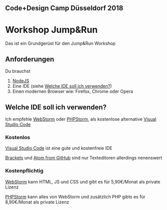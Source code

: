 ## Code+Design Camp Düsseldorf 2018
# Workshop Jump&Run

Das ist ein Grundgerüst für den Jump&Run Workshop

## Anforderungen
Du brauchst

1. [NodeJS](https://nodejs.org/de/)
1. Eine IDE (siehe [Welche IDE soll ich verwenden?](https://github.com/gamestailer94/code_design_workshop#welche-ide-soll-ich-verwenden))
1. Einen modernen Browser wie: Firefox, Chrome oder Opera


## Welche IDE soll ich verwenden?
Ich empfehle [WebStorm][1] oder [PHPStorm][2], als kostenlose alternative [Visual Studio Code][3]

### Kostenlos
[Visual Studio Code][3] ist eine gute und kostenfreie IDE

[Brackets](http://brackets.io/) und [Atom from GitHub](https://atom.io/) 
sind nur Texteditoren allerdings nenenswert

### Kostenpflichtig

[WebStorm][1] kann HTML, JS und CSS und gibt es für 5,90€/Monat als private Lizenz

[PHPStorm][2] kann alles von WebStorm und zusätzlich PHP gibts es für 8,90€/Monat als private Lizenz

[1]:https://www.jetbrains.com/webstorm/
[2]:https://www.jetbrains.com/phpstorm/
[3]:https://code.visualstudio.com/

